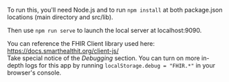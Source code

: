 To run this, you'll need Node.js and to run `npm install` at both package.json locations (main directory and src/lib).

Then use `npm run serve` to launch the local server at localhost:9090.

You can reference the FHIR Client library used here: https://docs.smarthealthit.org/client-js/  
Take special notice of the *Debugging* section.  You can turn on more in-depth logs for this app by running `localStorage.debug = "FHIR.*"` in your browser's console.
